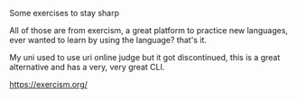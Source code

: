 Some exercises to stay sharp

All of those are from exercism, a great platform to practice new languages, ever wanted to learn by using the language? that's it.

My uni used to use uri online judge but it got discontinued, this is a great alternative and has a very, very great CLI.

https://exercism.org/